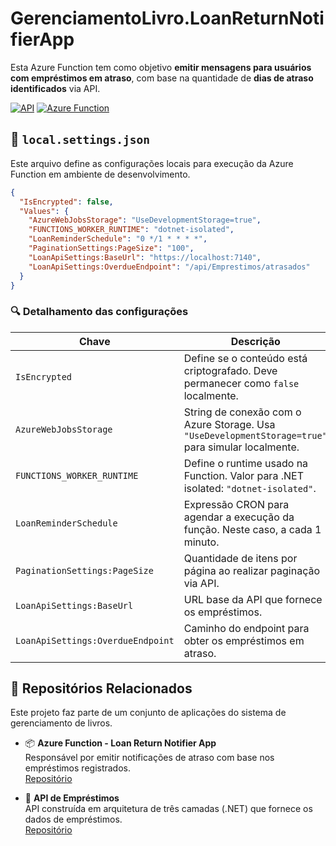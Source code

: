 # GerenciamentoLivro.LoanReturnNotifierApp

Esta Azure Function tem como objetivo **emitir mensagens para usuários com empréstimos em atraso**, com base na quantidade de **dias de atraso identificados** via API.

[![API](https://img.shields.io/badge/🔗API-blue)](https://github.com/ezequiel-lima/gerenciamento-livro-tres-camadas-devio)
[![Azure Function](https://img.shields.io/badge/Azure_Function-%2300BCF2?logo=azure-functions&logoColor=white)](https://github.com/ezequiel-lima/gerenciamento-livro-loan-return-notifier-app)

## 📁 `local.settings.json`

Este arquivo define as configurações locais para execução da Azure Function em ambiente de desenvolvimento.

```json
{
  "IsEncrypted": false,
  "Values": {
    "AzureWebJobsStorage": "UseDevelopmentStorage=true",
    "FUNCTIONS_WORKER_RUNTIME": "dotnet-isolated",
    "LoanReminderSchedule": "0 */1 * * * *",
    "PaginationSettings:PageSize": "100",
    "LoanApiSettings:BaseUrl": "https://localhost:7140",
    "LoanApiSettings:OverdueEndpoint": "/api/Emprestimos/atrasados"
  }
}
```

### 🔍 Detalhamento das configurações

| **Chave**                          | **Descrição**                                                                 |
|------------------------------------|--------------------------------------------------------------------------------|
| `IsEncrypted`                      | Define se o conteúdo está criptografado. Deve permanecer como `false` localmente. |
| `AzureWebJobsStorage`              | String de conexão com o Azure Storage. Usa `"UseDevelopmentStorage=true"` para simular localmente. |
| `FUNCTIONS_WORKER_RUNTIME`         | Define o runtime usado na Function. Valor para .NET isolated: `"dotnet-isolated"`. |
| `LoanReminderSchedule`            | Expressão CRON para agendar a execução da função. Neste caso, a cada 1 minuto. |
| `PaginationSettings:PageSize`      | Quantidade de itens por página ao realizar paginação via API. |
| `LoanApiSettings:BaseUrl`          | URL base da API que fornece os empréstimos. |
| `LoanApiSettings:OverdueEndpoint`  | Caminho do endpoint para obter os empréstimos em atraso. |

## 🔗 Repositórios Relacionados

Este projeto faz parte de um conjunto de aplicações do sistema de gerenciamento de livros.

- 📦 **Azure Function - Loan Return Notifier App**  
  Responsável por emitir notificações de atraso com base nos empréstimos registrados.  
 [Repositório](https://github.com/ezequiel-lima/gerenciamento-livro-loan-return-notifier-app)

- 🧱 **API de Empréstimos**  
  API construída em arquitetura de três camadas (.NET) que fornece os dados de empréstimos.  
  [Repositório](https://github.com/ezequiel-lima/gerenciamento-livro-tres-camadas-devio)
